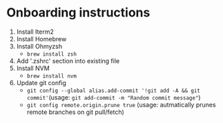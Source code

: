 # Onboarding instructions

1. Install Iterm2
2. Install Homebrew
3. Install Ohmyzsh
   - `brew install zsh`
4. Add '.zshrc' section into existing file
5. Install NVM
   - `brew install nvm`
6. Update git config
   - `git config --global alias.add-commit '!git add -A && git commit'`(usage: `git add-commit -m "Random commit message"`)
   - `git config remote.origin.prune true` (usage: autmatically prunes remote branches on git pull/fetch)
